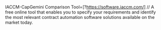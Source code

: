 IACCM-CapGemini Comparison Tool=[?https://software.iaccm.com/] // A free online tool that enables you to specify your requirements and identify the most relevant contract automation software solutions available on the market today.